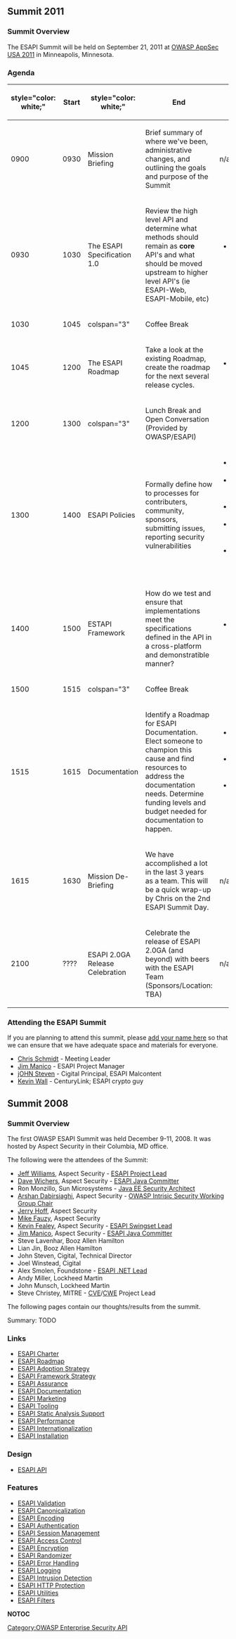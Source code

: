 ## Summit 2011

### Summit Overview

The ESAPI Summit will be held on September 21, 2011 at [OWASP AppSec
USA 2011](http://www.appsecusa.org) in Minneapolis, Minnesota.

### Agenda

<table>
<thead>
<tr class="header">
<th><p>style="color: white;"</p></th>
<th><p>Start</p></th>
<th><p>style="color: white;"</p></th>
<th><p>End</p></th>
<th><p>style="color: white;"</p></th>
<th><p>Topic</p></th>
<th><p>style="color: white;"</p></th>
<th><p>Description</p></th>
<th><p>style="color: white;"</p></th>
<th><p>Deliverables</p></th>
</tr>
</thead>
<tbody>
<tr class="odd">
<td><p>0900</p></td>
<td><p>0930</p></td>
<td><p>Mission Briefing</p></td>
<td><p>Brief summary of where we've been, administrative changes, and outlining the goals and purpose of the Summit</p></td>
<td><p>n/a</p></td>
<td></td>
<td></td>
<td></td>
<td></td>
<td></td>
</tr>
<tr class="even">
<td><p>0930</p></td>
<td><p>1030</p></td>
<td><p>The ESAPI Specification 1.0</p></td>
<td><p>Review the high level API and determine what methods should remain as <strong>core</strong> API's and what should be moved upstream to higher level API's (ie ESAPI-Web, ESAPI-Mobile, etc)</p></td>
<td><ul>
<li><a href="ESAPI_Specification_Overview" title="wikilink">ESAPI Specification Overview</a></li>
</ul></td>
<td></td>
<td></td>
<td></td>
<td></td>
<td></td>
</tr>
<tr class="odd">
<td><p>1030</p></td>
<td><p>1045</p></td>
<td><p>colspan="3"</p></td>
<td><p>Coffee Break</p></td>
<td></td>
<td></td>
<td></td>
<td></td>
<td></td>
<td></td>
</tr>
<tr class="even">
<td><p>1045</p></td>
<td><p>1200</p></td>
<td><p>The ESAPI Roadmap</p></td>
<td><p>Take a look at the existing Roadmap, create the roadmap for the next several release cycles.</p></td>
<td><ul>
<li><a href="ESAPI_Roadmap" title="wikilink">ESAPI Roadmap</a></li>
</ul></td>
<td></td>
<td></td>
<td></td>
<td></td>
<td></td>
</tr>
<tr class="odd">
<td><p>1200</p></td>
<td><p>1300</p></td>
<td><p>colspan="3"</p></td>
<td><p>Lunch Break and Open Conversation (Provided by OWASP/ESAPI)</p></td>
<td></td>
<td></td>
<td></td>
<td></td>
<td></td>
<td></td>
</tr>
<tr class="even">
<td><p>1300</p></td>
<td><p>1400</p></td>
<td><p>ESAPI Policies</p></td>
<td><p>Formally define how to processes for contributers, community, sponsors, submitting issues, reporting security vulnerabilities</p></td>
<td><ul>
<li><a href="ESAPI_How_To_Contribute" title="wikilink">ESAPI How To Contribute</a></li>
<li><a href="ESAPI_Community_Contributions" title="wikilink">ESAPI Community Contributions</a></li>
<li><a href="ESAPI_Sponsoring" title="wikilink">ESAPI Sponsoring</a></li>
<li><a href="ESAPI_Submitting_Issues" title="wikilink">ESAPI Submitting Issues</a></li>
<li><a href="ESAPI_Vulnerability_Reporting" title="wikilink">ESAPI Vulnerability Reporting</a></li>
</ul></td>
<td></td>
<td></td>
<td></td>
<td></td>
<td></td>
</tr>
<tr class="odd">
<td><p>1400</p></td>
<td><p>1500</p></td>
<td><p>ESTAPI Framework</p></td>
<td><p>How do we test and ensure that implementations meet the specifications defined in the API in a cross-platform and demonstratible manner?</p></td>
<td><ul>
<li><a href="ESAPI_Testing_Framework" title="wikilink">ESAPI Testing Framework</a></li>
</ul></td>
<td></td>
<td></td>
<td></td>
<td></td>
<td></td>
</tr>
<tr class="even">
<td><p>1500</p></td>
<td><p>1515</p></td>
<td><p>colspan="3"</p></td>
<td><p>Coffee Break</p></td>
<td></td>
<td></td>
<td></td>
<td></td>
<td></td>
<td></td>
</tr>
<tr class="odd">
<td><p>1515</p></td>
<td><p>1615</p></td>
<td><p>Documentation</p></td>
<td><p>Identify a Roadmap for ESAPI Documentation. Elect someone to champion this cause and find resources to address the documentation needs. Determine funding levels and budget needed for documentation to happen.</p></td>
<td><ul>
<li><a href="ESAPI_Documentation_Roadmap" title="wikilink">ESAPI Documentation Roadmap</a></li>
<li><a href="ESAPI_Documentation_Sub-Project" title="wikilink">ESAPI Documentation Sub-Project</a></li>
<li><a href="ESAPI_Documentation_Sub-Project_Budget" title="wikilink">ESAPI Documentation Sub-Project Budget</a></li>
</ul></td>
<td></td>
<td></td>
<td></td>
<td></td>
<td></td>
</tr>
<tr class="even">
<td><p>1615</p></td>
<td><p>1630</p></td>
<td><p>Mission De-Briefing</p></td>
<td><p>We have accomplished a lot in the last 3 years as a team. This will be a quick wrap-up by Chris on the 2nd ESAPI Summit Day.</p></td>
<td><p>n/a</p></td>
<td></td>
<td></td>
<td></td>
<td></td>
<td></td>
</tr>
<tr class="odd">
<td><p>2100</p></td>
<td><p>????</p></td>
<td><p>ESAPI 2.0GA Release Celebration</p></td>
<td><p>Celebrate the release of ESAPI 2.0GA (and beyond) with beers with the ESAPI Team (Sponsors/Location: TBA)</p></td>
<td><p>n/a</p></td>
<td></td>
<td></td>
<td></td>
<td></td>
<td></td>
</tr>
</tbody>
</table>

<noinclude>

### Attending the ESAPI Summit

If you are planning to attend this summit, please [add your name
here](https://docs.google.com/a/owasp.org/spreadsheet/viewform?formkey=dHBEQ1YtVlcyWHp1RTZ6cHJHdENDc1E6MQ)
so that we can ensure that we have adequate space and materials for
everyone.

  - [Chris Schmidt](User:Chris_Schmidt "wikilink") - Meeting Leader
  - [Jim Manico](User:jmanico "wikilink") - ESAPI Project Manager
  - [jOHN Steven](User:John_Steven "wikilink") - Cigital Principal,
    ESAPI Malcontent
  - [Kevin Wall](User:Kevin_W._Wall "wikilink") - CenturyLink; ESAPI
    crypto guy

<noinclude>

## Summit 2008

### Summit Overview

The first OWASP ESAPI Summit was held December 9-11, 2008. It was hosted
by Aspect Security in their Columbia, MD office.

The following were the attendees of the Summit:

  - [Jeff Williams](User:Jeff_Williams "wikilink"), Aspect Security -
    [ESAPI Project Lead](ESAPI "wikilink")
  - [Dave Wichers](User:Wichers "wikilink"), Aspect Security - [ESAPI
    Java Committer](http://code.google.com/p/owasp-esapi-java/)
  - Ron Monzillo, Sun Microsystems - [Java EE Security
    Architect](http://java.sun.com/javaee/security/)
  - [Arshan Dabirsiaghi](User:Arshan "wikilink"), Aspect Security -
    [OWASP Intrisic Security Working Group
    Chair](:Category:Intrinsic_Security_Working_Group "wikilink")
  - [Jerry Hoff](User:Jerryhoff "wikilink"), Aspect Security
  - [Mike Fauzy](User:Mikehfauzy "wikilink"), Aspect Security
  - [Kevin Fealey](User:Kevin.Fealey "wikilink"), Aspect Security -
    [ESAPI Swingset Lead](ESAPI_Swingset "wikilink")
  - [Jim Manico](User:Jmanico "wikilink"), Aspect Security - [ESAPI Java
    Committer](http://code.google.com/p/owasp-esapi-java/)
  - Steve Lavenhar, Booz Allen Hamilton
  - Lian Jin, Booz Allen Hamilton
  - John Steven, Cigital, Technical Director
  - Joel Winstead, Cigital
  - Alex Smolen, Foundstone - [ESAPI .NET Lead](.NET_ESAPI "wikilink")
  - Andy Miller, Lockheed Martin
  - John Munsch, Lockheed Martin
  - Steve Christey, MITRE -
    [CVE](http://cve.mitre.org)/[CWE](http://cwe.mitre.org) Project Lead

The following pages contain our thoughts/results from the summit.

Summary: TODO

### Links

  - [ESAPI Charter](ESAPI_Charter "wikilink")
  - [ESAPI Roadmap](ESAPI_Roadmap "wikilink")
  - [ESAPI Adoption Strategy](ESAPI_Adoption_Strategy "wikilink")
  - [ESAPI Framework Strategy](ESAPI_Framework_Strategy "wikilink")
  - [ESAPI Assurance](ESAPI_Assurance "wikilink")
  - [ESAPI Documentation](ESAPI_Documentation "wikilink")
  - [ESAPI Marketing](ESAPI_Marketing "wikilink")
  - [ESAPI Tooling](ESAPI_Tooling "wikilink")
  - [ESAPI Static Analysis
    Support](ESAPI_Static_Analysis_Support "wikilink")
  - [ESAPI Performance](ESAPI_Performance "wikilink")
  - [ESAPI Internationalization](ESAPI_Internationalization "wikilink")
  - [ESAPI Installation](ESAPI_Installation "wikilink")

### Design

  - [ESAPI API](ESAPI_API "wikilink")

### Features

  - [ESAPI Validation](ESAPI_Validation "wikilink")
  - [ESAPI Canonicalization](ESAPI_Canonicalization "wikilink")
  - [ESAPI Encoding](ESAPI_Encoding "wikilink")
  - [ESAPI Authentication](ESAPI_Authentication "wikilink")
  - [ESAPI Session Management](ESAPI_Session_Management "wikilink")
  - [ESAPI Access Control](ESAPI_Access_Control "wikilink")
  - [ESAPI Encryption](ESAPI_Encryption "wikilink")
  - [ESAPI Randomizer](ESAPI_Randomizer "wikilink")
  - [ESAPI Error Handling](ESAPI_Error_Handling "wikilink")
  - [ESAPI Logging](ESAPI_Logging "wikilink")
  - [ESAPI Intrusion Detection](ESAPI_Intrusion_Detection "wikilink")
  - [ESAPI HTTP Protection](ESAPI_HTTP_Protection "wikilink")
  - [ESAPI Utilities](ESAPI_Utilities "wikilink")
  - [ESAPI Filters](ESAPI_Filters "wikilink")

__NOTOC__ </noinclude>

[Category:OWASP Enterprise Security
API](Category:OWASP_Enterprise_Security_API "wikilink")